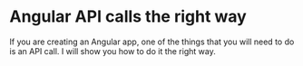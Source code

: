 # Angular API calls the right way

If you are creating an Angular app, one of the things that you will need to do is an API call. I will show you how to do it the right way.

